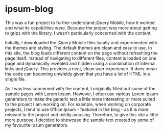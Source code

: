 # ipsum-blog

This was a fun project to further understand jQuery Mobile, how it worked and what its capabilities were. Because the project was more about getting to grips with the library, I wasn’t particularly concerned with the content. 

Initially, I downloaded the jQuery Mobile files locally and experimented with the themes and styling. The default themes are clean and easy to use. In this site, the blog loads different content on the page without refreshing the page itself. Instead of navigating to different files, content is loaded on one page and dynamically revealed and hidden using a combination of internal links and jQuery. This provides a neat, clean user experience. It does mean the code can becoming unwieldy given that you have a lot of HTML in a single file.

As I was less concerned with the content, I originally filled out some of the sample pages with Lorem Ipsum. However, I often use various Lorem Ipsum generators to make the generic text a little more interesting or more suited to the project I am working on. For example, when working on corporate projects, I tend to use Office Ipsum - featured in the blog - as it is more relevant to the project and mildly amusing. Therefore, to give this site a little more purpose, I decided to showcase the sample text created by some of my favourite Ipsum generators. 
